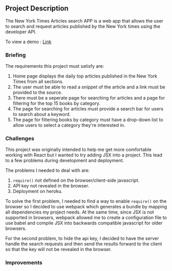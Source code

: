 ## Project Description

The New York Times Articles search APP is a web app that allows the user to search and request articles published by the New York times using the developer API.

To view a demo : [Link](https://new-york-times-api-project.herokuapp.com/)

### Briefing

The requirements this project must satisfy are:

1. Home page displays the daily top articles published in the New York Times from all sections.
2. The user must be able to read a snippet of the article and a link must be provided to the source.
3. There must be a seperate page for searching for articles and a page for filtering for the top 15 books by category.
4. The page for searching for articles must provide a search bar for users to search about a keyword.
5. The page for filtering books by category must have a drop-down list to allow users to select a category they're interested in.


### Challenges

This project was originally intended to help me get more comfortable working with React but I wanted to try adding JSX into a project. This lead to a few problems during development and deployment.

The problems I needed to deal with are:

1.  `require()` not defined on the browser/client-side javascript.
2. API key not revealed in the browser.
3. Deployment on heroku.

To solve the first problem, I needed to find a way to enable `require()` on the browser so I decided to use webpack which generates a bundle by mapping all dependencies my project needs. At the same time, since JSX is not supported in browsers, webpack allowed me to create a configuration file to use babel and compile JSX into backwards compatible javascript for older browsers.

For the second problem, to hide the api key, I decided to have the server handle the search requests and then send the results forward to the client so that the key will not be revealed in the browser.

### Improvements
